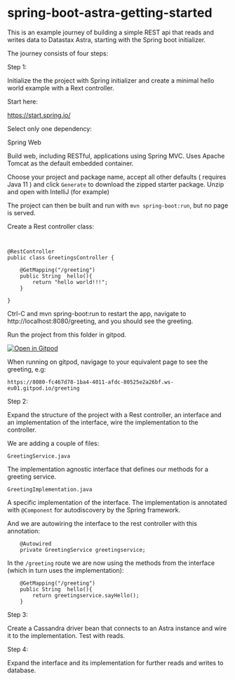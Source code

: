 # spring-boot-astra-getting-started

This is an example journey of building a simple REST api that reads and writes data to Datastax Astra, starting with the Spring boot initializer.

The journey consists of four steps:

Step 1:

Initialize the the project with Spring initializer and create a minimal hello world example with a Rext controller. 

Start here:

https://start.spring.io/

Select only one dependency:

Spring Web

Build web, including RESTful, applications using Spring MVC. Uses Apache Tomcat as the default embedded container.

Choose your project and package name, accept all other defaults ( requires Java 11 ) and click `Generate` to download the zipped starter package. Unzip and open with IntelliJ (for example)

The project can then be built and run with `mvn spring-boot:run`, but no page is served.

Create a Rest controller class:

```


@RestController
public class GreetingsController {

    @GetMapping("/greeting")
    public String  hello(){
        return "hello world!!!";
    }

}

```

Ctrl-C and mvn spring-boot:run to restart the app, navigate to http://localhost:8080/greeting, and you should see the greeting. 

Run the project from this folder in gitpod.

[![Open in Gitpod](https://gitpod.io/button/open-in-gitpod.svg)](https://gitpod.io/#https://github.com/bettinaswynnerton/spring-boot-astra-getting-started/)

When running on gitpod, navigage to your equivalent page to see the greeting, e.g:

```
https://8080-fc467d78-1ba4-4011-afdc-80525e2a26bf.ws-eu01.gitpod.io/greeting
```

Step 2:

Expand the structure of the project with a Rest controller, an interface and an implementation of the interface, wire the implementation to the controller.

We are adding a couple of files:

`GreetingService.java`

The implementation agnostic interface that defines our methods for a greeting service.

`GreetingImplementation.java`

A specific implementation of the interface. The implementation is annotated with `@Component` for autodiscovery by the Spring framework. 

And we are autowiring the interface to the rest controller with this annotation:

```
    @Autowired
    private GreetingService greetingservice;
```

In the `/greeting` route we are now using the methods from the interface (which in turn uses the implementation):

```
    @GetMapping("/greeting")
    public String  hello(){
        return greetingservice.sayHello();
    }
```




Step 3:

Create a Cassandra driver bean that connects to an Astra instance and wire it to the implementation. Test with reads.

Step 4: 

Expand the interface and its implementation for further reads and writes to database. 



